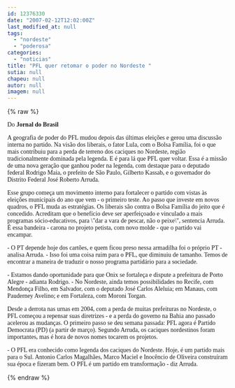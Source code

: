 ```yaml
---
id: 12376330
date: "2007-02-12T12:02:00Z"
last_modified_at: null
tags:
  - "nordeste"
  - "poderosa"
categories:
  - "noticias"
title: "PFL quer retomar o poder no Nordeste "
sutia: null
chapeu: null
autor: null
imagem: null
---
```

{% raw %}
<p><P><FONT face=Verdana>Do <STRONG>Jornal do Brasil</STRONG></FONT></P></p>
<p><P><FONT face=Verdana>A geografia de poder do PFL mudou depois das últimas eleições e gerou uma discussão interna no partido. Na visão dos liberais, o fator Lula, com o Bolsa Família, foi o que mais contribuiu para a perda de terreno dos caciques no Nordeste, região tradicionalmente dominada pela legenda. E é para lá que PFL quer voltar. Essa é a missão de uma nova geração que ganhou poder na legenda, com destaque para o deputado federal Rodrigo Maia, o prefeito de São Paulo, Gilberto Kassab, e o governador do Distrito Federal José Roberto Arruda.</FONT></P></p>
<p><P><FONT face=Verdana>Esse grupo começa um movimento interno para fortalecer o partido com vistas às eleições municipais do ano que vem - o primeiro teste. Ao passo que investe em novos quadros, o PFL muda as estratégias. Os liberais são contra o Bolsa Família do jeito que é concedido. Acreditam que o benefício deve ser aperfeiçoado e vinculado a mais programas sócio-educativos, para \"dar a vara de pescar, não o peixe\", sentencia Arruda. É essa bandeira - carona no projeto petista, com novo molde - que o partido vai encampar. </FONT></P></p>
<p><P><FONT face=Verdana>- O PT depende hoje dos cartões, e quem ficou preso nessa armadilha foi o próprio PT - analisa Arruda. - Isso foi uma coisa ruim para o PFL, que diminuiu de tamanho. Temos de encontrar a maneira de traduzir o nosso programa partidário para a sociedade. </FONT></P></p>
<p><P><FONT face=Verdana>- Estamos dando oportunidade para que Onix se fortaleça e dispute a prefeitura de Porto Alegre - adianta Rodrigo. - No Nordeste, ainda temos possibilidades no Recife, com Mendonça Filho, em Salvador, com o deputado José Carlos Aleluia; em Manaus, com Pauderney Avelino; e em Fortaleza, com Moroni Torgan.</FONT></P></p>
<p><P><FONT face=Verdana>Desde a derrota nas urnas em 2004, com a perda de muitas prefeituras no Nordeste, o PFL começou a repensar suas diretrizes - e a perda do governo na Bahia ano passado acelerou as mudanças. O primeiro passo se deu semana passada: PFL agora é Partido Democrata (PD) (a partir de março). Segundo Arruda, os caciques nordestinos foram importantes, mas é hora de novos nomes tocarem os projetos.</FONT></P></p>
<p><P><FONT face=Verdana>- O PFL era conhecido como legenda dos caciques do Nordeste. Hoje, é um partido mais para o Sul. Antonio Carlos Magalhães, Marco Maciel e Inocêncio de Oliveira construíram sua época e fizeram bem. O PFL é um partido em transformação - diz Arruda.</FONT></P> </p>
{% endraw %}